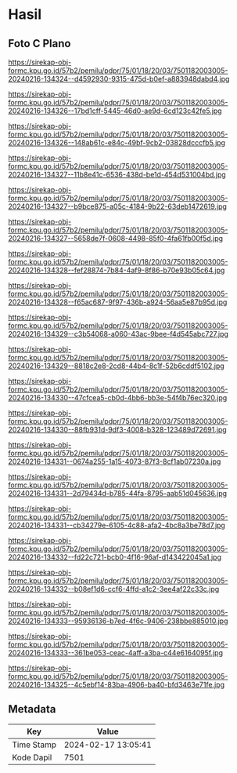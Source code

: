 # Hasil

## Foto C Plano

https://sirekap-obj-formc.kpu.go.id/57b2/pemilu/pdpr/75/01/18/20/03/7501182003005-20240216-134324--d4592930-9315-475d-b0ef-a883948dabd4.jpg

https://sirekap-obj-formc.kpu.go.id/57b2/pemilu/pdpr/75/01/18/20/03/7501182003005-20240216-134326--17bd1cff-5445-46d0-ae9d-6cd123c42fe5.jpg

https://sirekap-obj-formc.kpu.go.id/57b2/pemilu/pdpr/75/01/18/20/03/7501182003005-20240216-134326--148ab61c-e84c-49bf-9cb2-03828dcccfb5.jpg

https://sirekap-obj-formc.kpu.go.id/57b2/pemilu/pdpr/75/01/18/20/03/7501182003005-20240216-134327--11b8e41c-6536-438d-be1d-454d531004bd.jpg

https://sirekap-obj-formc.kpu.go.id/57b2/pemilu/pdpr/75/01/18/20/03/7501182003005-20240216-134327--b9bce875-a05c-4184-9b22-63deb1472619.jpg

https://sirekap-obj-formc.kpu.go.id/57b2/pemilu/pdpr/75/01/18/20/03/7501182003005-20240216-134327--5658de7f-0608-4498-85f0-4fa61fb00f5d.jpg

https://sirekap-obj-formc.kpu.go.id/57b2/pemilu/pdpr/75/01/18/20/03/7501182003005-20240216-134328--fef28874-7b84-4af9-8f86-b70e93b05c64.jpg

https://sirekap-obj-formc.kpu.go.id/57b2/pemilu/pdpr/75/01/18/20/03/7501182003005-20240216-134328--f65ac687-9f97-436b-a924-56aa5e87b95d.jpg

https://sirekap-obj-formc.kpu.go.id/57b2/pemilu/pdpr/75/01/18/20/03/7501182003005-20240216-134329--c3b54068-a060-43ac-9bee-f4d545abc727.jpg

https://sirekap-obj-formc.kpu.go.id/57b2/pemilu/pdpr/75/01/18/20/03/7501182003005-20240216-134329--8818c2e8-2cd8-44b4-8c1f-52b6cddf5102.jpg

https://sirekap-obj-formc.kpu.go.id/57b2/pemilu/pdpr/75/01/18/20/03/7501182003005-20240216-134330--47cfcea5-cb0d-4bb6-bb3e-54f4b76ec320.jpg

https://sirekap-obj-formc.kpu.go.id/57b2/pemilu/pdpr/75/01/18/20/03/7501182003005-20240216-134330--88fb931d-9df3-4008-b328-123489d72691.jpg

https://sirekap-obj-formc.kpu.go.id/57b2/pemilu/pdpr/75/01/18/20/03/7501182003005-20240216-134331--0674a255-1a15-4073-87f3-8cf1ab07230a.jpg

https://sirekap-obj-formc.kpu.go.id/57b2/pemilu/pdpr/75/01/18/20/03/7501182003005-20240216-134331--2d79434d-b785-44fa-8795-aab51d045636.jpg

https://sirekap-obj-formc.kpu.go.id/57b2/pemilu/pdpr/75/01/18/20/03/7501182003005-20240216-134331--cb34279e-6105-4c88-afa2-4bc8a3be78d7.jpg

https://sirekap-obj-formc.kpu.go.id/57b2/pemilu/pdpr/75/01/18/20/03/7501182003005-20240216-134332--fd22c721-bcb0-4f16-96af-d143422045a1.jpg

https://sirekap-obj-formc.kpu.go.id/57b2/pemilu/pdpr/75/01/18/20/03/7501182003005-20240216-134332--b08ef1d6-ccf6-4ffd-a1c2-3ee4af22c33c.jpg

https://sirekap-obj-formc.kpu.go.id/57b2/pemilu/pdpr/75/01/18/20/03/7501182003005-20240216-134333--95936136-b7ed-4f6c-9406-238bbe885010.jpg

https://sirekap-obj-formc.kpu.go.id/57b2/pemilu/pdpr/75/01/18/20/03/7501182003005-20240216-134333--361be053-ceac-4aff-a3ba-c44e6164095f.jpg

https://sirekap-obj-formc.kpu.go.id/57b2/pemilu/pdpr/75/01/18/20/03/7501182003005-20240216-134325--4c5ebf14-83ba-4906-ba40-bfd3463e71fe.jpg


## Metadata

| Key        | Value               |
| ---------- | ------------------- |
| Time Stamp | 2024-02-17 13:05:41 |
| Kode Dapil | 7501                |




